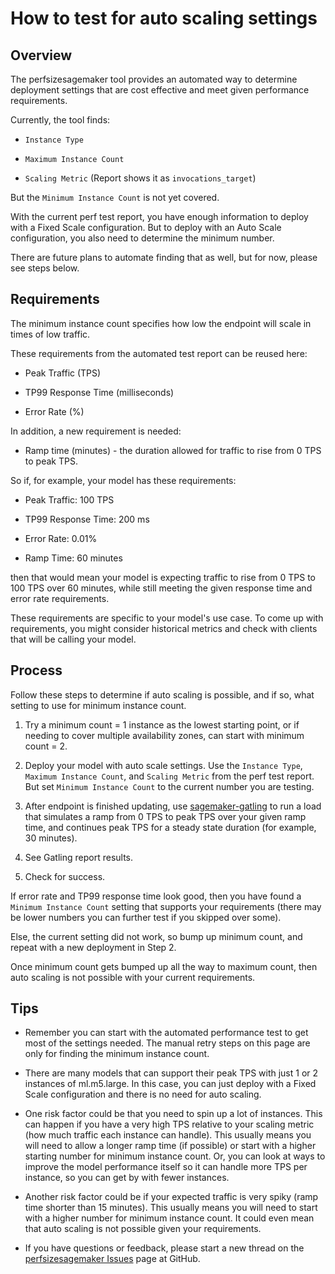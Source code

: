 # How to test for auto scaling settings

## Overview

The perfsizesagemaker tool provides an automated way to determine deployment settings that are
cost effective and meet given performance requirements.

Currently, the tool finds:

- `Instance Type`

- `Maximum Instance Count`

- `Scaling Metric` (Report shows it as `invocations_target`)

But the `Minimum Instance Count` is not yet covered.

With the current perf test report, you have enough information to deploy with a Fixed Scale
configuration.  But to deploy with an Auto Scale configuration, you also need to determine the
minimum number.

There are future plans to automate finding that as well, but for now, please see steps below.

## Requirements

The minimum instance count specifies how low the endpoint will scale in times of low traffic.

These requirements from the automated test report can be reused here:

- Peak Traffic (TPS)

- TP99 Response Time (milliseconds)

- Error Rate (%)

In addition, a new requirement is needed:

- Ramp time (minutes) - the duration allowed for traffic to rise from 0 TPS to peak TPS.

So if, for example, your model has these requirements:

- Peak Traffic: 100 TPS

- TP99 Response Time: 200 ms

- Error Rate: 0.01%

- Ramp Time: 60 minutes

then that would mean your model is expecting traffic to rise from 0 TPS to 100 TPS over 60 minutes,
while still meeting the given response time and error rate requirements.

These requirements are specific to your model's use case. To come up with requirements, you might
consider historical metrics and check with clients that will be calling your model.


## Process

Follow these steps to determine if auto scaling is possible, and if so, what setting to use for
minimum instance count.

1. Try a minimum count = 1 instance as the lowest starting point, or if needing to cover multiple
   availability zones, can start with minimum count = 2.

2. Deploy your model with auto scale settings. Use the `Instance Type`, `Maximum Instance Count`,
   and `Scaling Metric` from the perf test report. But set `Minimum Instance Count` to the current
   number you are testing.

3. After endpoint is finished updating, use 
   [sagemaker-gatling](https://github.com/intuit/sagemaker-gatling)
   to run a load that simulates a ramp from 0 TPS to peak TPS over your given ramp time, and
   continues peak TPS for a steady state duration (for example, 30 minutes).

4. See Gatling report results.

5. Check for success.

If error rate and TP99 response time look good, then you have found a `Minimum Instance Count`
setting that supports your requirements (there may be lower numbers you can further test if you
skipped over some).

Else, the current setting did not work, so bump up minimum count, and repeat with a new deployment
in Step 2.

Once minimum count gets bumped up all the way to maximum count, then auto scaling is not possible
with your current requirements.

## Tips

- Remember you can start with the automated performance test to get most of the settings needed.
  The manual retry steps on this page are only for finding the minimum instance count.

- There are many models that can support their peak TPS with just 1 or 2 instances of ml.m5.large.
  In this case, you can just deploy with a Fixed Scale configuration and there is no need for auto
  scaling.

- One risk factor could be that you need to spin up a lot of instances. This can happen if you have
  a very high TPS relative to your scaling metric (how much traffic each instance can handle). This
  usually means you will need to allow a longer ramp time (if possible) or start with a higher
  starting number for minimum instance count. Or, you can look at ways to improve the model
  performance itself so it can handle more TPS per instance, so you can get by with fewer instances.

- Another risk factor could be if your expected traffic is very spiky (ramp time shorter than 15
  minutes). This usually means you will need to start with a higher number for minimum instance
  count.  It could even mean that auto scaling is not possible given your requirements.

- If you have questions or feedback, please start a new thread on the
  [perfsizesagemaker Issues](https://github.com/intuit/perfsizesagemaker/issues)
  page at GitHub.

